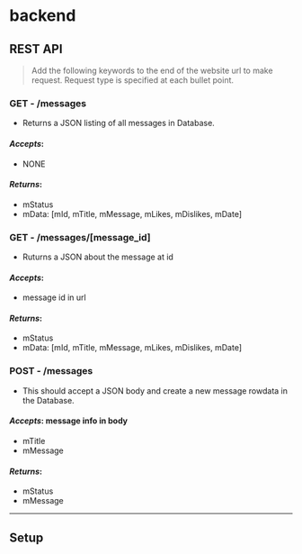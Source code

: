 # backend

## REST API

> Add the following keywords to the end of the website url to make request. Request type is specified at each bullet point.

### **GET - /messages**

- Returns a JSON listing of all messages in Database.

#### _Accepts_:

- NONE

#### _Returns_:

- mStatus
- mData: [mId, mTitle, mMessage, mLikes, mDislikes, mDate]

### **GET - /messages/[message_id]**

- Ruturns a JSON about the message at id

#### _Accepts_:

- message id in url

#### _Returns_:

- mStatus
- mData: [mId, mTitle, mMessage, mLikes, mDislikes, mDate]

### **POST - /messages**

- This should accept a JSON body and create a new message rowdata in the Database.

#### _Accepts_: message info in body

- mTitle
- mMessage

#### _Returns_:

- mStatus
- mMessage

---

## Setup
